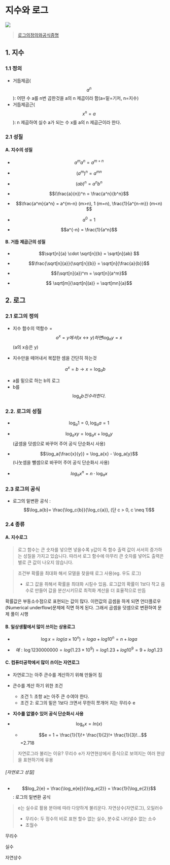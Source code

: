 # 지수와 로그

![](http://i.imgur.com/TG4PFRx.png)

> [로그의정의와공식증명](https://www.youtube.com/watch?v=aJ7j4QhAzk8)

## 1. 지수 

### 1.1 정의

- 거듭제곱($$a^n$$): 어떤 수 a를 n번 곱한것을 a의 n 제곱이라 함(a=밑=기저, n=지수)
- 거듭제곱근($$x^n = a$$): n 제곱하여 실수 a가 되는 수 x를 a의 n 제곱근이라 한다. 

### 2.1 성질 


#### A. 지수의 성질
- $$a^ma^n = a^{m+n}$$

- $$(a^m)^n = a^{mn}$$

- $$(ab)^n = a^n b^n$$

- $$(\frac{a}{n})^n = \frac{a^n}{b^n}$$

- $$\frac{a^m}{a^n} = a^{m-n} (m>n), 1 (m=n), \frac{1}{a^{n-m}} (m<n) $$  

- $$a^0 = 1$$

- $$a^{-n} = \frac{1}{a^n}$$


#### B. 거듭 제곱근의 성질

- $$\sqrt[n]{a} \cdot \sqrt[n]{b} = \sqrt[n]{ab} $$

- $$\frac{\sqrt[n]{a}}{\sqrt[n]{b}} = \sqrt[n]{\frac{a}{b}}$$

- $$(\sqrt[n]{a})^m = \sqrt[n]{a^m}$$

- $$ \sqrt[m]{\sqrt[n](a)} = \sqrt[mn]{a}$$




## 2. 로그 

### 2.1 로그의 정의 
- 지수 함수의 역함수 = $$a^x = y에서 (x \leftrightarrow y)하면  \log_ay = x$$ (a의 x승은 y)

- 지수만을 떼어내서 복잡한 셈을 간단히 하는것 

$$a^x = b \rightarrow x = \log_a b$$
- a를 밑으로 하는 b의 로그 
- b를 $$\log_a{b}진수라 한다.  $$



### 2.2. 로그의 성질

- $$\log_a{1}=0, \log_a{a}=1$$

- $$\log_a{xy} = \log_a{x} + \log_a{y}$$   (곲셈을 덧셈으로 바꾸어 주어 공식 단순화시 사용)

- $$\log_a{\frac{x}{y}} = \log_a{x} - \log_a{y}$$ (나눗셈을 뺄셈으로 바꾸어 주어 공식 단순화시 사용)

- $$log_a{x^n} = n \cdot \log_a{x}$$


### 2.3 로그의 공식

- 로그의 밑변환 공식 : $$\log_a{b}= \frac{\log_c{b}}{\log_c{a}}, (단 c > 0, c \neq 1)$$





### 2.4 종류 

#### A. 지수로그 

> 로그 함수는 큰 숫자를 넣으면 넣을수록 y값이 즉 함수 출력 값이 서서히 증가하는 성질을 가지고 있습니다. 따라서 로그 함수에 아무리 큰 숫자를 넣어도 출력은 별로 큰 값이 나오지 않습니다. 

> 조건부 확률을 최대화 해서 모델을 찾을때 로그 사용(eg. 우도 로그)
> - 로그 값을 취해서 확률을 최대화 시킬수 있음. 로그값의 확률이 1보다 작고 음수로 만들어 값을 분산시키므로 최적화 계산을 더 효율적으로 만듬 

확률값은 부동소수점으로 표현되는 값이 많다. 이런값의 곱셈을 하게 되면 언더플로우(Numerical underflow)문제에 직면 하게 된다. 그래서 곱셈을 덧셈으로 변환하여 문제 풀이 시행 

#### B. 일상생활에서 많이 쓰이는 상용로그 

- $$\log x = log (a \times 10^n) = log a + log 10^n = n + log a $$

- $$ 예: \log 1230000000 = log (1.23 \times 10^9) = log 1.23 + log 10^9 = 9 + log 1.23 $$


#### C. 컴퓨터공학에서 많이 쓰이는 자연로그 
- 자연로그는 아주 큰수를 계산하기 위해 만들어 짐 
- 큰수를 계산 하기 위한 조건 
    - 조건 1: 초항 a는 아주 큰 수여야 한다. 
    - 조건 2: 로그의 밑은 1보다 크면서 무한히 쪼개어 지는 무리수 e 
- **지수를 없앨수 있어 공식 단순화시 사용**

- $$\log_e{x} = ln(x)$$
    - $$e = 1 + \frac{1}{1}!+ \frac{1}{2}!+ \frac{1}{3}!...$$=2.718

> 자연로그라 불리는 이유? 무리수 e가 자연현상에서 증식으로 보여지는 여러 현상을 표현하기에 유용

###### [자연로그 성질]
- $$log_2{e} = \frac{\log_e{e}}{\log_e{2}} = \frac{1}{\log_e{2}}$$ : 로그의 밑변환 공식 


> e는 실수로 활용 분야에 따라 다양하게 불리운다. 자연상수(자연로그), 오일러수
> - 무리수: 두 정수의 비로 표현 할수 없는 실수, 분수로 나타낼수 없는 소수
> - 초월수

무리수 

실수 

자연상수 







